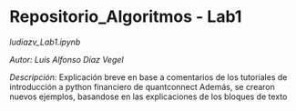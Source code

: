 # Repositorio_Algoritmos - Lab1 #

*ludiazv_Lab1.ipynb*

*Autor: Luis Alfonso Díaz Vegel*

*Descripción:*
Explicación breve en base a comentarios de los tutoriales de introducción a python financiero de quantconnect
Además, se crearon nuevos ejemplos, basandose en las explicaciones de los bloques de texto
